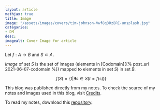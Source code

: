 ```yaml
---
layout: article
mathjax: true
title: Image
image: "/assets/images/covers/tim-johnson-Vwf8q3RzBRE-unsplash.jpg"
categories:
- DM
desc:   
imagealt: Cover Image for article
---
```


Let $f: A \rightarrow B$ and $S \subset A$.




















































































































































































































































































































































































































*Image* of set $S$ is the set of images (elements in [Codomain]({% post_url 2021-06-07-codomain %}) mapped to elements in set $S$) in set $B$.





















































































































































































































































































































































































































$$f(S) = \{ t | \exists s \in S (t=f(s))\}$$





















































































































































































































































































































































































































This blog was published directly from my notes.
To check the source of my notes and images used in this blog, visit <a href="/credits.html" target="_blank">Credits</a>.

To read my notes, download this <a href="https://github.com/bovem/CS" target="blank">repository</a>.